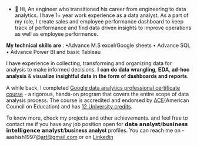 - 👋 Hi, 
An engineer who transitioned his career from engineering to data analytics.
I have 1+ year work experience as a data analyst. As  a part of my role, I create  sales and employee performance dashboard to keep track of performance and find data driven insights to improve operations as well as employee performance. 

𝐌𝐲 𝐭𝐞𝐜𝐡𝐧𝐢𝐜𝐚𝐥 𝐬𝐤𝐢𝐥𝐥𝐬 𝐚𝐫𝐞 :
•Advance M.S excel/Google sheets
• Advance SQL 
• Advance Power BI and basic Tableau 

I have experience in collecting, transforming and organizing data for analysis to make informed decisions.
𝐈 𝐜𝐚𝐧 𝐝𝐨 𝐝𝐚𝐭𝐚 𝐰𝐫𝐚𝐧𝐠𝐥𝐢𝐧𝐠, 𝐄𝐃𝐀, 𝐚𝐝-𝐡𝐨𝐜 𝐚𝐧𝐚𝐥𝐲𝐬𝐢𝐬 & 𝐯𝐢𝐬𝐮𝐚𝐥𝐢𝐳𝐞 𝐢𝐧𝐬𝐢𝐠𝐡𝐭𝐟𝐮𝐥 𝐝𝐚𝐭𝐚 𝐢𝐧 𝐭𝐡𝐞 𝐟𝐨𝐫𝐦 𝐨𝐟 𝐝𝐚𝐬𝐡𝐛𝐨𝐚𝐫𝐝𝐬 𝐚𝐧𝐝 𝐫𝐞𝐩𝐨𝐫𝐭𝐬.

A while back, I completed [Google data analytics professional certificate course](https://drive.google.com/file/d/1lxTJCwm4CMoU2O2BJ8hmQzAa4GG__gZf/view?usp=sharing) - a rigorous, hands-on program that covers the entire scope of data analysis process.
The course is accredited and endorsed by [ACE](https://www.acenet.edu/Pages/default.aspx)(American Council on Education) and has [12 University credits](https://drive.google.com/file/d/1qgyLs2PKGF0EynOPJYZQ3x1T2s-wIxTj/view?usp=sharing).

To know more, check my projects and other achievements.
and feel free to contact me if you have any job position open for 𝗱𝗮𝘁𝗮 𝗮𝗻𝗮𝗹𝘆𝘀𝘁/𝗯𝘂𝘀𝗶𝗻𝗲𝘀𝘀 𝗶𝗻𝘁𝗲𝗹𝗹𝗶𝗴𝗲𝗻𝗰𝗲 𝗮𝗻𝗮𝗹𝘆𝘀𝘁/𝐛𝐮𝐬𝐢𝐧𝐞𝐬𝐬 𝐚𝐧𝐚𝐥𝐲𝐬𝐭 profiles.
You can reach me on - aashish1997@art@gmail.com or on [Linkedin](https://www.linkedin.com/in/aashish-telgote-177b83264)

<!---
aash-ish/aash-ish is a ✨ special ✨ repository because its `README.md` (this file) appears on your GitHub profile.
You can click the Preview link to take a look at your changes.
--->
